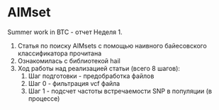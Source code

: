 # AIMset
Summer work in BTC - отчет
Неделя 1.
1) Статья по поиску AIMsets с помощью наивного байесовского классификатора прочитана
2) Ознакомилась с библиотекой hail
3) Ход работы над реализацией статьи (всего 8 шагов):
   1. Шаг подготовки - предобработка файлов
   2. Шаг 0 - фильтрация vcf файла
   3. Шаг 1 - подсчет частоты встречаемости SNP в популяции (в процессе)
